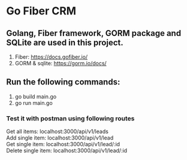 # Go Fiber CRM
## Golang, Fiber framework, GORM package and SQLite are used in this project.

1. Fiber: https://docs.gofiber.io/
2. GORM & sqlite: https://gorm.io/docs/

## Run the following commands:
1. go build main.go
2. go run main.go

### Test it with postman using following routes
Get all items: localhost:3000/api/v1/leads  
Add single item: localhost:3000/api/v1/lead  
Get single item: localhost:3000/api/v1/lead/:id  
Delete single item: localhost:3000/api/v1/lead/:id  
